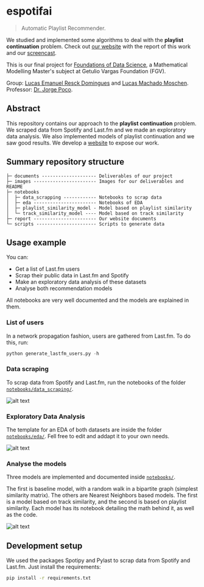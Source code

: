 # espotifai
> Automatic Playlist Recommender.

We studied and implemented some algorithms to deal with the **playlist continuation** problem. Check out [our website](https://lucasresck.github.io/espotifai/) with the report of this work and our [screencast](https://youtu.be/w9jelBD4zy8).

This is our final project for [Foundations of Data Science](https://emap.fgv.br/disciplina/mestrado/fundamentos-de-ciencia-de-dados), a Mathematical Modelling Master's subject at Getulio Vargas Foundation (FGV).

Group: [Lucas Emanuel Resck Domingues](https://github.com/lucasresck) and [Lucas Machado Moschen](https://github.com/lucasmoschen).
Professor: [Dr. Jorge Poco](https://github.com/jpocom).

## Abstract

This repository contains our approach to the **playlist continuation** problem. We scraped data from Spotify and Last.fm and we made an exploratory data analysis. We also implemented models of playlist continuation and we saw good results. We develop a [website](https://lucasresck.github.io/espotifai/) to expose our work.

## Summary repository structure

```
├─ documents -------------------- Deliverables of our project
├─ images ----------------------- Images for our deliverables and README
├─ notebooks
│  ├─ data_scrapping ------------ Notebooks to scrap data
│  ├─ eda ----------------------- Notebooks of EDA
│  ├─ playlist_similarity_model - Model based on playlist similarity
│  └─ track_similarity_model ---- Model based on track similarity
├─ report ----------------------- Our website documents
└─ scripts ---------------------- Scripts to generate data
```

## Usage example

You can:
- Get a list of Last.fm users
- Scrap their public data in Last.fm and Spotify
- Make an exploratory data analysis of these datasets
- Analyse both recommendation models

All notebooks are very well documented and the models are explained in them.

### List of users

In a network propagation fashion, users are gathered from Last.fm. To do this, run:

```python
python generate_lastfm_users.py -h
```

### Data scraping

To scrap data from Spotify and Last.fm, run the notebooks of the folder [`notebooks/data_scraping/`](https://github.com/lucasresck/espotifai/tree/master/notebooks/data_scraping).

![alt text](https://raw.githubusercontent.com/lucasresck/espotifai/master/images/popular_artists.png)

### Exploratory Data Analysis

The template for an EDA of both datasets are inside the folder [`notebooks/eda/`](https://github.com/lucasresck/espotifai/tree/master/notebooks/eda). Fell free to edit and addapt it to your own needs.

![alt text](https://raw.githubusercontent.com/lucasresck/espotifai/master/images/sp_genres.png)

### Analyse the models

Three models are implemented and documented inside [`notebooks/`](https://github.com/lucasresck/espotifai/tree/master/notebooks).

The first is baseline model, with a random walk in a bipartite graph
(simplest similarity matrix). The others are Nearest Neighbors based models. The first is a model based on
track similarity, and the second is based on playlist similarity. Each model
has its notebook detailing the math behind it, as well as the code.


![alt text](https://raw.githubusercontent.com/lucasresck/espotifai/master/images/evaluation.png)

## Development setup

We used the packages Spotipy and Pylast to scrap data from Spotify and Last.fm. Just install the requirements:

```sh
pip install -r requirements.txt
```

